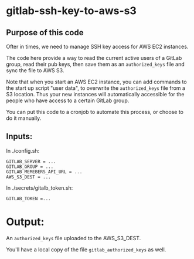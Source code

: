 # gitlab-ssh-key-to-aws-s3

## Purpose of this code
Ofter in times, we need to manage SSH key access for AWS EC2 instances.

The code here provide a way to read the current active users of a GitLab group, read their pub keys, then save them as an `authorized_keys` file and sync the file to AWS S3.

Note that when you start an AWS EC2 instance, you can add commands to the start up script "user data", to overwrite the `authorized_keys` file from a S3 location. Thus your new instances will automatically accessible for the people who have access to a certain GitLab group.

You can put this code to a cronjob to automate this process, or choose to do it manually.


## Inputs:

In ./config.sh:
```
GITLAB_SERVER = ...
GITLAB_GROUP = ...
GITLAB_MEMEBERS_API_URL = ...
AWS_S3_DEST = ...
```

In ./secrets/gitalb_token.sh:
```
GITLAB_TOKEN =...
```

# Output:

An `authorized_keys` file uploaded to the AWS_S3_DEST.

You'll have a local copy of the file `gitlab_authorized_keys` as well.
